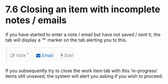 # 7.6 Closing an item with incomplete notes / emails



If you have started to enter a note / email but have not saved / sent it, the tab will display a ‘\*’ marker on the tab alerting you to this.

![](../.gitbook/assets/34.png)

If you subsequently try to close the work item tab with this ‘in-progress’ items still unsaved, the system will alert you asking if you wish to proceed.

